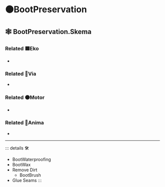 # 🟠<motor>BootPreservation</motor>

## 🕸 BootPreservation.Skema

### Related 🟩<ekos>Eko</ekos>

-

### Related 🔻<via>Via</via>

-

### Related 🟠<motor>Motor</motor>

-

### Related 💜<anima>Anima</anima>

-

---

<!-- =================================================== -->
<!-- =================================================== -->
<!-- =================================================== -->
<!-- =================================================== -->
<!-- =================================================== -->
::: details 🛠

- BootWaterproofing
- BootWax
- Remove Dirt
    - BootBrush
- Glue Seams
:::
